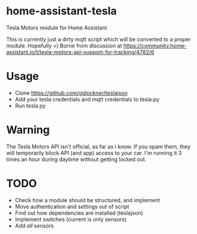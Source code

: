 # home-assistant-tesla
Tesla Motors module for Home Assistant

This is currently just a dirty mqtt script which will be converted to a proper module. Hopefully =) Borne from discussion at https://community.home-assistant.io/t/tesla-motors-api-support-for-tracking/4782/6

# Usage
* Clone https://github.com/gglockner/teslajson
* Add your tesla credentials and mqtt credentials to tesla.py
* Run tesla.py

# Warning
The Tesla Motors API isn't official, as far as I know. If you spam them, they will temporarily block API (and app) access to your car. I'm running it 3 times an hour during daytime without getting locked out.

# TODO
* Check how a module should be structured, and implement
* Move authentication and settings out of script
* Find out how dependencies are installed (teslajson)
* Implement switches (current is only sensors)
* Add _all_ sensors
